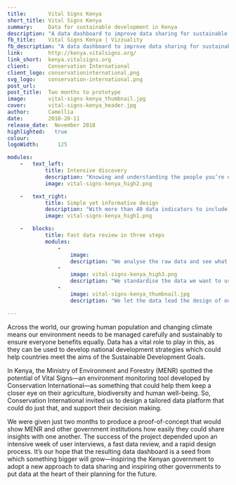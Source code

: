 ```yaml
---
title:       Vital Signs Kenya
short_title: Vital Signs Kenya
summary:     Data for sustainable development in Kenya
description: "A data dashboard to improve data sharing for sustainable development in Kenya."
fb_title:    Vital Signs Kenya | Vizzuality
fb_description: "A data dashboard to improve data sharing for sustainable development in Kenya."
link:        http://kenya.vitalsigns.org/
link_short:  kenya.vitalsigns.org
client:      Conservation International
client_logo: conservationinternational.png
svg_logo:    conservation-international.png
post_url:    
post_title:  Two months to prototype
image:       vital-signs-kenya_thumbnail.jpg
cover:       vital-signs-kenya_header.jpg
author:      Camellia
date:        2018-20-11
release_date:  November 2018           
highlighted:   true
colour: 
logoWidth:      125

modules:
    -   text_left:
            title: Intensive discovery
            description: "Knowing and understanding the people you’re designing for is an essential part of any product development. An intensive week-long discovery session in Kenya with all of the project stakeholders helped us understand their ambitions, the challenges they face, and what tools they use to collect and process data. By the end of the week we were able to present our findings to them along with a preliminary design that would help them understand what we could deliver in the next two months." 
            image: vital-signs-kenya_high2.png

    -   text_right:
            title: Simple yet informative design
            description: "With more than 40 data indicators to include, we decided a green light schema would be the best way to help people see at a glance what’s happening. Anything in need of urgent attention turns red so it can be acted upon quickly. Despite the rapid design process, attention to detail was not forgotten and we chose to use a new, unique font called Protipo that easily differentiates figures, making them easier to read." 
            image: vital-signs-kenya_high1.png

    -   blocks:
            title: Fast data review in three steps
            modules:
                - 
                    image:
                    description: "We analyse the raw data and see what it’s telling us"
                - 
                    image: vital-signs-kenya_high3.png
                    description: "We standardise the data we want to use"
                - 
                    image: vital-signs-kenya_thumbnail.jpg
                    description: "We let the data lead the design of our data visualisations"

---
```

Across the world, our growing human population and changing climate means our environment needs to be managed carefully and sustainably to ensure everyone benefits equally. Data has a vital role to play in this, as they can be used to develop national development strategies which could help countries meet the aims of the Sustainable Development Goals. 

In Kenya, the Ministry of Environment and Forestry (MENR) spotted the potential of Vital Signs—an environment monitoring tool developed by Conservation International—as something that could help them keep a closer eye on their agriculture, biodiversity and human well-being. So, Conservation International invited us to design a tailored data platform that could do just that, and support their decision making. 

We were given just two months to produce a proof-of-concept that would show MENR and other government institutions how easily they could share insights with one another. The success of the project depended upon an intensive week of user interviews, a fast data review, and a rapid design process. It’s our hope that the resulting data dashboard is a seed from which something bigger will grow—inspiring the Kenyan government to adopt a new approach to data sharing and inspiring other governments to put data at the heart of their planning for the future. 
